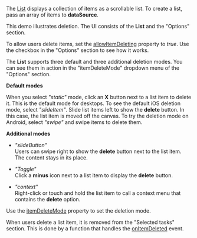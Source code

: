 The [List](/Documentation/ApiReference/UI_Widgets/dxList/) displays a collection of items as a scrollable list. To create a list, pass an array of items to **dataSource**. 

This demo illustrates deletion. The UI consists of the **List** and the "Options" section. 

To allow users delete items, set the [allowItemDeleting](/Documentation/ApiReference/UI_Widgets/dxList/Configuration/#allowItemDeleting) property to *true*. Use the checkbox in the "Options" section to see how it works.

The **List** supports three default and three additional deletion modes. You can see them in action in the "itemDeleteMode" dropdown menu of the "Options" section.

**Default modes**
    
When you select *"static"* mode, click an **X** button next to a list item to delete it. This is the default mode for desktops. To see the default iOS deletion mode, select *"slideItem"*. Slide list items left to show the **delete** button. In this case, the list item is moved off the canvas. To try the deletion mode on Android, select *"swipe"* and swipe items to delete them.

**Additional modes**

- *"slideButton"*    
Users can swipe right to show the **delete** button next to the list item. The content stays in its place.    

- *"Toggle"*    
Click a **minus** icon next to a list item to display the **delete** button. 

- *"context"*    
Right-click or touch and hold the list item to call a context menu that contains the **delete** option.    

Use the [itemDeleteMode](/Documentation/ApiReference/UI_Widgets/dxList/Configuration/#itemDeleteMode) property to set the deletion mode.

When users delete a list item, it is removed from the "Selected tasks" section. This is done by a function that handles the [onItemDeleted](/Documentation/ApiReference/UI_Widgets/dxList/Configuration/#onItemDeleted) event.
